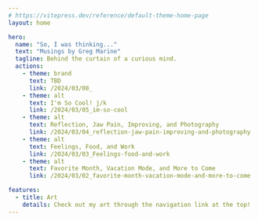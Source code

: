 ```yaml
---
# https://vitepress.dev/reference/default-theme-home-page
layout: home

hero:
  name: "So, I was thinking..."
  text: "Musings by Greg Marine"
  tagline: Behind the curtain of a curious mind.
  actions:
    - theme: brand
      text: TBD
      link: /2024/03/08_
    - theme: alt
      text: I'm So Cool! j/k
      link: /2024/03/05_im-so-cool
    - theme: alt
      text: Reflection, Jaw Pain, Improving, and Photography
      link: /2024/03/04_reflection-jaw-pain-improving-and-photography
    - theme: alt
      text: Feelings, Food, and Work
      link: /2024/03/03_Feelings-food-and-work
    - theme: alt
      text: Favorite Month, Vacation Mode, and More to Come
      link: /2024/03/02_favorite-month-vacation-mode-and-more-to-come

features:
  - title: Art
    details: Check out my art through the navigation link at the top!
---
```


